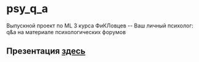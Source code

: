 # psy_q_a
Выпускной проект по ML 3 курса ФиКЛовцев  -- Ваш личный психолог: q&a на материале психологических форумов
## Презентация [здесь](https://docs.google.com/presentation/d/1wFVN88XSaiDJ2OhXsZ19F6_p9GUmVu6j/edit?usp=sharing&ouid=114194642898083845128&rtpof=true&sd=true)
